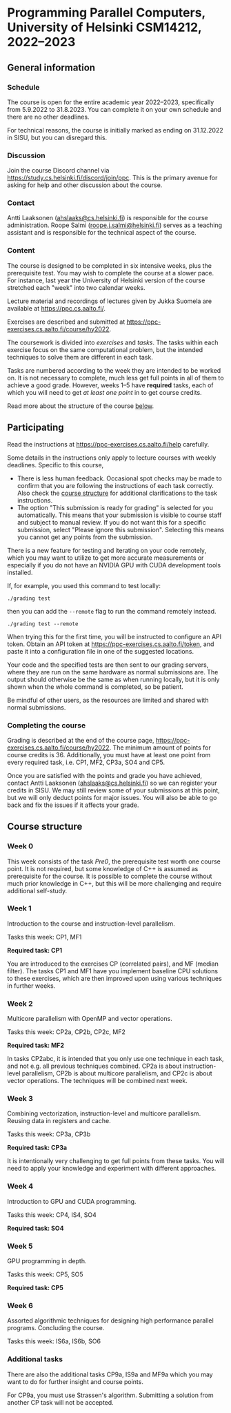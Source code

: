 # Programming Parallel Computers, University of Helsinki CSM14212, 2022–2023

## General information

### Schedule

The course is open for the entire academic year 2022–2023, specifically from
5.9.2022 to 31.8.2023. You can complete it on your own schedule and there are
no other deadlines.

For technical reasons, the course is initially marked as ending on 31.12.2022
in SISU, but you can disregard this.

### Discussion

Join the course Discord channel via
<https://study.cs.helsinki.fi/discord/join/ppc>. This is the primary avenue for
asking for help and other discussion about the course.

### Contact

Antti Laaksonen
([ahslaaks@cs.helsinki.fi](mailto:ahslaaks@cs.helsinki.fi)) is responsible
for the course administration. Roope Salmi
([roope.j.salmi@helsinki.fi](mailto:roope.j.salmi@helsinki.fi)) serves
as a teaching assistant and is responsible for the technical aspect of
the course.

### Content

The course is designed to be completed in six intensive weeks, plus the
prerequisite test. You may wish to complete the course at a slower pace. For
instance, last year the University of Helsinki version of the course stretched
each "week" into two calendar weeks.

Lecture material and recordings of lectures given by Jukka Suomela are available
at <https://ppc.cs.aalto.fi/>.

Exercises are described and submitted at
<https://ppc-exercises.cs.aalto.fi/course/hy2022>.

The coursework is divided into _exercises_ and _tasks_. The tasks within each
exercise focus on the same computational problem, but the intended techniques
to solve them are different in each task.

Tasks are numbered according to the week they are intended to be worked on. It
is not necessary to complete, much less get full points in all of them to
achieve a good grade. However, weeks 1–5 have **required** tasks, each of which
you will need to get *at least one point* in to get course credits.

Read more about the structure of the course [below](#course-structure).

## Participating

Read the instructions at <https://ppc-exercises.cs.aalto.fi/help> carefully.

Some details in the instructions only apply to lecture courses with weekly
deadlines. Specific to this course,

- There is less human feedback. Occasional spot checks may be made to confirm
  that you are following the instructions of each task correctly. Also check
  the [course structure](#course-structure) for additional clarifications to
  the task instructions.
- The option "This submission is ready for grading" is selected for you
  automatically. This means that your submission is visible to course staff and
  subject to manual review. If you do not want this for a specific submission,
  select "Please ignore this submission". Selecting this means you cannot get
  any points from the submission.

There is a new feature for testing and iterating on your code remotely, which
you may want to utilize to get more accurate measurements or especially if you
do not have an NVIDIA GPU with CUDA development tools installed.

If, for example, you used this command to test locally:

```
./grading test
```

then you can add the `--remote` flag to run the command remotely instead.

```
./grading test --remote
```

When trying this for the first time, you will be instructed to configure an API
token. Obtain an API token at <https://ppc-exercises.cs.aalto.fi/token>, and
paste it into a configuration file in one of the suggested locations.

Your code and the specified tests are then sent to our grading servers, where
they are run on the same hardware as normal submissions are. The output should
otherwise be the same as when running locally, but it is only shown when the
whole command is completed, so be patient.

Be mindful of other users, as the resources are limited and shared with normal
submissions.

### Completing the course

Grading is described at the end of the course page,
<https://ppc-exercises.cs.aalto.fi/course/hy2022>. The minimum amount of points
for course credits is 36. Additionally, you must have at least one point from
every required task, i.e. CP1, MF2, CP3a, SO4 and CP5.

Once you are satisfied with the points and grade you have achieved, contact
Antti Laaksonen ([ahslaaks@cs.helsinki.fi](mailto:ahslaaks@cs.helsinki.fi)) so
we can register your credits in SISU. We may still review some of your
submissions at this point, but we will only deduct points for major issues. You
will also be able to go back and fix the issues if it affects your grade.

## Course structure

### Week 0

This week consists of the task *Pre0*, the prerequisite test worth one course
point. It is not required, but some knowledge of C++ is assumed as
prerequisite for the course. It is possible to complete the course without
much prior knowledge in C++, but this will be more challenging and require
additional self-study.

### Week 1

Introduction to the course and instruction-level parallelism.

Tasks this week: CP1, MF1

**Required task: CP1**

You are introduced to the exercises CP (correlated pairs), and MF (median
filter). The tasks CP1 and MF1 have you implement baseline CPU solutions to
these exercises, which are then improved upon using various techniques in
further weeks.

### Week 2

Multicore parallelism with OpenMP and vector operations.

Tasks this week: CP2a, CP2b, CP2c, MF2

**Required task: MF2**

In tasks CP2abc, it is intended that you only use one technique in each task,
and not e.g. all previous techniques combined. CP2a is about
instruction-level parallelism, CP2b is about multicore parallelism, and CP2c
is about vector operations. The techniques will be combined next week.

### Week 3

Combining vectorization, instruction-level and multicore parallelism. Reusing
data in registers and cache.

Tasks this week: CP3a, CP3b

**Required task: CP3a**

It is intentionally very challenging to get full points from these tasks. You
will need to apply your knowledge and experiment with different approaches.

### Week 4

Introduction to GPU and CUDA programming.

Tasks this week: CP4, IS4, SO4

**Required task: SO4**

### Week 5

GPU programming in depth.

Tasks this week: CP5, SO5

**Required task: CP5**

### Week 6

Assorted algorithmic techniques for designing high performance parallel
programs. Concluding the course.

Tasks this week: IS6a, IS6b, SO6

### Additional tasks

There are also the additional tasks CP9a, IS9a and MF9a which you may want to do
for further insight and course points.

For CP9a, you must use Strassen's algorithm. Submitting a solution from another
CP task will not be accepted.
